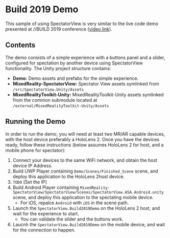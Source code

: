 # Build 2019 Demo

This sample of using SpectatorView is very similar to the live code demo presented at //BUILD 2019 conference ([video link](https://www.youtube.com/watch?v=P8og3nC5FaQ)).

## Contents

The demo consists of a simple experience with a buttons panel and a slider, configured for spectation by another device using SpectatorView functionality. The Unity project structure contains:

- **Demo:** Demo assets and prefabs for the simple experience.
- **MixedReality-SpectatorView:** Spectator View assets symlinked from `/src/SpectatorView.Unity/Assets`
- **MixedRealityToolkit-Unity:** MixedRealityToolkit-Unity assets symlinked from the common submodule located at `/external/MixedRealityToolkit-Unity/Assets`

## Running the Demo

In order to run the demo, you will need at least two MR/AR capable devices, with the host device preferably a HoloLens 2. Once you have the devices ready, follow these instructions (below assumes HoloLens 2 for host, and a mobile phone for spectator):

1. Connect your devices to the same WiFi network, and obtain the host device IP Address.
2. Build UWP Player containing `Demo/Scenes/Finished_Scene` scene, and deploy this application to the HoloLens 2host device.
3. `TODO` [Set the IP]
4. Build Android Player containing `MixedReality-SpectatorView/SpectatorView/Scenes/SpectatorView.ASA.Android.unity` scene, and deploy this application to the spectating mobile device. 
    - For iOS, repalce `Android` with `iOS` in the scene path.
5. Launch the `SpectatorView.Build2019Demo` on the HoloLens 2 host, and wait for the experience to start.
    - You can validate the slider and the buttons work.
6. Laucnh the `SpectatorView.Build2019Demo` on the mobile device, and wait for the connection to happen.
